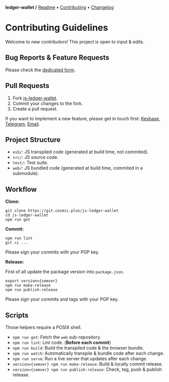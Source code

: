 **ledger-wallet /**
[Readme](README.md)
• [Contributing](CONTRIBUTING.md)
• [Changelog](CHANGELOG.md)

# Contributing Guidelines

Welcome to new contributors! This project is open to input & edits.

## Bug Reports & Feature Requests

Please check the [dedicated form](https://github.com/cosmic-plus/js-ledger-wallet/issues/new/choose).

## Pull Requests

1. Fork [js-ledger-wallet](https://github.com/cosmic-plus/js-ledger-wallet).
2. Commit your changes to the fork.
3. Create a pull request.

If you want to implement a new feature, please get in touch first:
[Keybase](https://keybase.io/team/cosmic_plus),
[Telegram](https://t.me/cosmic_plus), [Email](mailto:mister.ticot@cosmic.plus).

## Project Structure

- `es5/`: JS transpiled code (generated at build time, not commited).
- `src/`: JS source code.
- `test/`: Test suite.
- `web/`: JS bundled code (generated at build time, commited in a submodule).

## Workflow

**Clone:**

```
git clone https://git.cosmic.plus/js-ledger-wallet
cd js-ledger-wallet
npm run get
```

**Commit:**

```
npm run lint
git ci ...
```

Please sign your commits with your PGP key.

**Release:**

First of all update the package version into `package.json`.

```
export version={semver}
npm run make-release
npm run publish-release
```

Please sign your commits and tags with your PGP key.

## Scripts

Those helpers require a POSIX shell.

- `npm run get`: Fetch the `web` sub-repository.
- `npm run lint`: Lint code. (**Before each commit**)
- `npm run build`: Build the transpiled code & the browser bundle.
- `npm run watch`: Automatically transpile & bundle code after each change.
- `npm run serve`: Run a live server that updates after each change.
- `version={semver} npm run make-release`: Build & locally commit release.
- `version={semver} npm run publish-release`: Check, tag, push & publish release.
